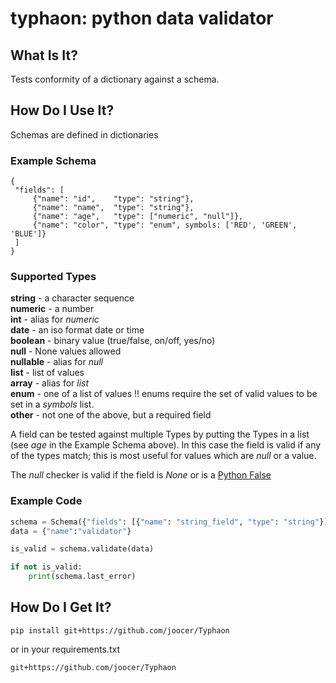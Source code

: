 # typhaon: python data validator

## What Is It?
Tests conformity of a dictionary against a schema.

## How Do I Use It?
Schemas are defined in dictionaries

### Example Schema
~~~
{
 "fields": [
     {"name": "id",    "type": "string"},
     {"name": "name",  "type": "string"},
     {"name": "age",   "type": ["numeric", "null"]},
     {"name": "color", "type": "enum", symbols: ['RED', 'GREEN', 'BLUE']}
 ]
}
~~~

### Supported Types  

**string** - a character sequence  
**numeric** - a number  
**int** - alias for _numeric_  
**date** - an iso format date or time  
**boolean** - binary value (true/false, on/off, yes/no)  
**null** - None values allowed  
**nullable** - alias for _null_  
**list** - list of values  
**array** - alias for _list_  
**enum** - one of a list of values !! enums require the set of valid values to be set in a _symbols_ list.  
**other** - not one of the above, but a required field  

A field can be tested against multiple Types by putting the Types in a list (see _age_ in the Example Schema above). In this case the field is valid if any of the types match; this is most useful for values which are _null_ or a value.

The _null_ checker is valid if the field is _None_ or is a [Python False](https://docs.python.org/2.4/lib/truth.html)

### Example Code
~~~python
schema = Schema({"fields": [{"name": "string_field", "type": "string"}]})
data = {"name":"validator"}

is_valid = schema.validate(data)

if not is_valid:
    print(schema.last_error)
~~~

## How Do I Get It?
~~~
pip install git+https://github.com/joocer/Typhaon
~~~
or in your requirements.txt
~~~
git+https://github.com/joocer/Typhaon
~~~
